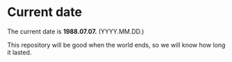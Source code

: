 # Current date

The current date is **1988.07.07.** (YYYY.MM.DD.)

This repository will be good when the world ends, so we will know how long it lasted.